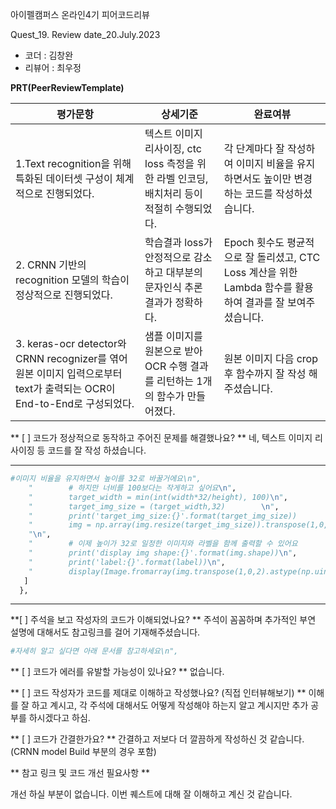 아이펠캠퍼스 온라인4기 피어코드리뷰

Quest_19. Review date_20.July.2023

- 코더 : 김창완
- 리뷰어 : 최우정 

**PRT(PeerReviewTemplate)**


|평가문항|상세기준|완료여뷰|
|-------|--------|-------|
|1.Text recognition을 위해 특화된 데이터셋 구성이 체계적으로 진행되었다.| 텍스트 이미지 리사이징, ctc loss 측정을 위한 라벨 인코딩, 배치처리 등이 적절히 수행되었다. |각 단계마다 잘 작성하여 이미지 비율을 유지하면서도 높이만 변경하는 코드를 작성하셨습니다. 
|2. CRNN 기반의 recognition 모델의 학습이 정상적으로 진행되었다. |학습결과 loss가 안정적으로 감소하고 대부분의 문자인식 추론 결과가 정확하다. | Epoch 횟수도 평균적으로 잘 돌리셨고, CTC Loss 계산을 위한 Lambda 함수를 활용하여 결과를 잘 보여주셨습니다.
|3. keras-ocr detector와 CRNN recognizer를 엮어 원본 이미지 입력으로부터 text가 출력되는 OCR이 End-to-End로 구성되었다. |샘플 이미지를 원본으로 받아 OCR 수행 결과를 리턴하는 1개의 함수가 만들어졌다.| 원본 이미지 다음 crop 후 함수까지 잘 작성 해주셨습니다.|

** [ ] 코드가 정상적으로 동작하고 주어진 문제를 해결했나요? ** 
네, 텍스트 이미지 리사이징 등 코드를 잘 작성 하셨습니다.

--------------------------------------------------
```python
#이미지 비율을 유지하면서 높이를 32로 바꿀거에요\n",
    "        # 하지만 너비를 100보다는 작게하고 싶어요\n",
    "        target_width = min(int(width*32/height), 100)\n",
    "        target_img_size = (target_width,32)        \n",
    "        print('target_img_size:{}'.format(target_img_size))        \n",
    "        img = np.array(img.resize(target_img_size)).transpose(1,0,2)\n",
    "\n",
    "        # 이제 높이가 32로 일정한 이미지와 라벨을 함께 출력할 수 있어요       \n",
    "        print('display img shape:{}'.format(img.shape))\n",
    "        print('label:{}'.format(label))\n",
    "        display(Image.fromarray(img.transpose(1,0,2).astype(np.uint8)))"
   ]
  },
 ```
------------------------------------------------

**[ ] 주석을 보고 작성자의 코드가 이해되었나요? **
  주석이 꼼꼼하며 추가적인 부연 설명에 대해서도 참고링크를 걸어 기재해주셨습니다.
```python
#자세히 알고 싶다면 아래 문서를 참고하세요\n",
 ```
 
** [ ] 코드가 에러를 유발할 가능성이 있나요? **
   없습니다. 
  
** [  ] 코드 작성자가 코드를 제대로 이해하고 작성했나요? (직접 인터뷰해보기) **
   이해를 잘 하고 계시고, 각 주석에 대해서도 어떻게 작성해야 하는지 알고 계시지만 추가 공부를 하시겠다고 하심.

** [  ] 코드가 간결한가요? **
   간결하고 저보다 더 깔끔하게 작성하신 것 같습니다. (CRNN model Build 부분의 경우 포함)


** 참고 링크 및 코드 개선 필요사항 ** 
  
  개선 하실 부분이 없습니다. 이번 퀘스트에 대해 잘 이해하고 계신 것 같습니다. 

